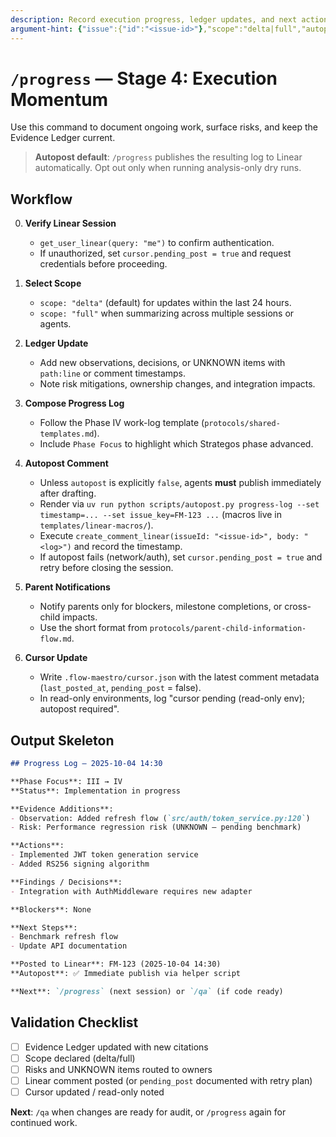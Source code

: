 ```yaml
---
description: Record execution progress, ledger updates, and next actions
argument-hint: {"issue":{"id":"<issue-id>"},"scope":"delta|full","autopost":true}
---
```


# `/progress` — Stage 4: Execution Momentum

Use this command to document ongoing work, surface risks, and keep the Evidence Ledger current.

> **Autopost default**: `/progress` publishes the resulting log to Linear automatically. Opt out only when running analysis-only dry runs.

## Workflow

0. **Verify Linear Session**
   - `get_user_linear(query: "me")` to confirm authentication.
   - If unauthorized, set `cursor.pending_post = true` and request credentials before proceeding.

1. **Select Scope**
   - `scope: "delta"` (default) for updates within the last 24 hours.
   - `scope: "full"` when summarizing across multiple sessions or agents.

2. **Ledger Update**
   - Add new observations, decisions, or UNKNOWN items with `path:line` or comment timestamps.
   - Note risk mitigations, ownership changes, and integration impacts.

3. **Compose Progress Log**
   - Follow the Phase IV work-log template (`protocols/shared-templates.md`).
   - Include `Phase Focus` to highlight which Strategos phase advanced.

4. **Autopost Comment**
   - Unless `autopost` is explicitly `false`, agents **must** publish immediately after drafting.
   - Render via `uv run python scripts/autopost.py progress-log --set timestamp=... --set issue_key=FM-123 ...` (macros live in `templates/linear-macros/`).
   - Execute `create_comment_linear(issueId: "<issue-id>", body: "<log>")` and record the timestamp.
   - If autopost fails (network/auth), set `cursor.pending_post = true` and retry before closing the session.

5. **Parent Notifications**
   - Notify parents only for blockers, milestone completions, or cross-child impacts.
   - Use the short format from `protocols/parent-child-information-flow.md`.

6. **Cursor Update**
   - Write `.flow-maestro/cursor.json` with the latest comment metadata (`last_posted_at`, `pending_post` = false).
   - In read-only environments, log "cursor pending (read-only env); autopost required".

## Output Skeleton

```markdown
## Progress Log — 2025-10-04 14:30

**Phase Focus**: III → IV
**Status**: Implementation in progress

**Evidence Additions**:
- Observation: Added refresh flow (`src/auth/token_service.py:120`)
- Risk: Performance regression risk (UNKNOWN — pending benchmark)

**Actions**:
- Implemented JWT token generation service
- Added RS256 signing algorithm

**Findings / Decisions**:
- Integration with AuthMiddleware requires new adapter

**Blockers**: None

**Next Steps**:
- Benchmark refresh flow
- Update API documentation

**Posted to Linear**: FM-123 (2025-10-04 14:30)
**Autopost**: ✅ Immediate publish via helper script

**Next**: `/progress` (next session) or `/qa` (if code ready)
```

## Validation Checklist

- [ ] Evidence Ledger updated with new citations
- [ ] Scope declared (delta/full)
- [ ] Risks and UNKNOWN items routed to owners
- [ ] Linear comment posted (or `pending_post` documented with retry plan)
- [ ] Cursor updated / read-only noted

**Next**: `/qa` when changes are ready for audit, or `/progress` again for continued work.
